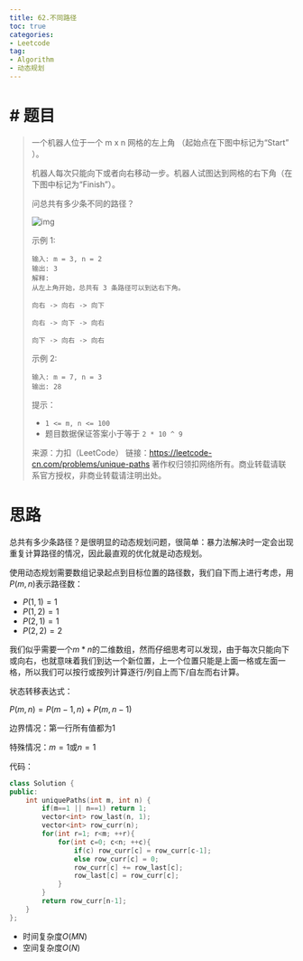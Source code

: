 ```yaml
---
title: 62.不同路径
toc: true
categories:
- Leetcode
tag: 
- Algorithm
- 动态规划
---
```


# # 题目

> 一个机器人位于一个 m x n 网格的左上角 （起始点在下图中标记为“Start” ）。
>
> 机器人每次只能向下或者向右移动一步。机器人试图达到网格的右下角（在下图中标记为“Finish”）。
>
> 问总共有多少条不同的路径？
>
> ![img](https://assets.leetcode-cn.com/aliyun-lc-upload/uploads/2018/10/22/robot_maze.png)
>
> 示例 1:
>
> ```
> 输入: m = 3, n = 2
> 输出: 3
> 解释:
> 从左上角开始，总共有 3 条路径可以到达右下角。
> 
> 向右 -> 向右 -> 向下
> 
> 向右 -> 向下 -> 向右
> 
> 向下 -> 向右 -> 向右
> ```
>
>
> 示例 2:
>
> ```
> 输入: m = 7, n = 3
> 输出: 28
> ```
>
>
> 提示：
>
> - `1 <= m, n <= 100`
> - 题目数据保证答案小于等于 `2 * 10 ^ 9`
>
> 来源：力扣（LeetCode）
> 链接：https://leetcode-cn.com/problems/unique-paths
> 著作权归领扣网络所有。商业转载请联系官方授权，非商业转载请注明出处。

<!--more-->

# 思路

总共有多少条路径？是很明显的动态规划问题，很简单：暴力法解决时一定会出现重复计算路径的情况，因此最直观的优化就是动态规划。

使用动态规划需要数组记录起点到目标位置的路径数，我们自下而上进行考虑，用$P(m,n)$表示路径数：

- $P(1,1)=1$
- $P(1,2)=1$
- $P(2,1)=1$
- $P(2,2)=2$

我们似乎需要一个$m*n$的二维数组，然而仔细思考可以发现，由于每次只能向下或向右，也就意味着我们到达一个新位置，上一个位置只能是上面一格或左面一格，所以我们可以按行或按列计算逐行/列自上而下/自左而右计算。

状态转移表达式：

$P(m,n)=P(m-1,n)+P(m,n-1)$

边界情况：第一行所有值都为1

特殊情况：$m=1$或$n=1$

代码：

```c++
class Solution {
public:
    int uniquePaths(int m, int n) {
        if(m==1 || n==1) return 1;
        vector<int> row_last(n, 1);
        vector<int> row_curr(n);
        for(int r=1; r<m; ++r){          
            for(int c=0; c<n; ++c){
                if(c) row_curr[c] = row_curr[c-1];
                else row_curr[c] = 0;
                row_curr[c] += row_last[c];
                row_last[c] = row_curr[c];
            }
        }       
        return row_curr[n-1];
    }
};
```

- 时间复杂度$O(MN)$
- 空间复杂度$O(N)$

